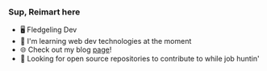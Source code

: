 ### Sup, Reimart here

- 🖥️ Fledgeling Dev
- 🌱 I'm learning web dev technologies at the moment
- 🌐 Check out my blog [page](https://reimartsarmiento.com/)!
- 👯 Looking for open source repositories to contribute to while job huntin'
